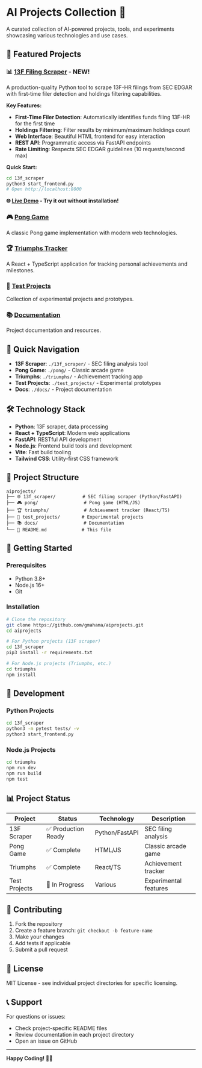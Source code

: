 # AI Projects Collection 🚀

A curated collection of AI-powered projects, tools, and experiments showcasing various technologies and use cases.

## 🌟 Featured Projects

### 📊 [13F Filing Scraper](./13f_scraper/) - **NEW!**
A production-quality Python tool to scrape 13F-HR filings from SEC EDGAR with first-time filer detection and holdings filtering capabilities.

**Key Features:**
- **First-Time Filer Detection**: Automatically identifies funds filing 13F-HR for the first time
- **Holdings Filtering**: Filter results by minimum/maximum holdings count
- **Web Interface**: Beautiful HTML frontend for easy interaction
- **REST API**: Programmatic access via FastAPI endpoints
- **Rate Limiting**: Respects SEC EDGAR guidelines (10 requests/second max)

**Quick Start:**
```bash
cd 13f_scraper
python3 start_frontend.py
# Open http://localhost:8000
```

**🌐 [Live Demo](https://gmahama.github.io/aiprojects/) - Try it out without installation!**

### 🎮 [Pong Game](./pong/)
A classic Pong game implementation with modern web technologies.

### 🏆 [Triumphs Tracker](./triumphs/)
A React + TypeScript application for tracking personal achievements and milestones.

### 🧪 [Test Projects](./test_projects/)
Collection of experimental projects and prototypes.

### 📚 [Documentation](./docs/)
Project documentation and resources.

## 🚀 Quick Navigation

- **13F Scraper**: `./13f_scraper/` - SEC filing analysis tool
- **Pong Game**: `./pong/` - Classic arcade game
- **Triumphs**: `./triumphs/` - Achievement tracking app
- **Test Projects**: `./test_projects/` - Experimental prototypes
- **Docs**: `./docs/` - Project documentation

## 🛠️ Technology Stack

- **Python**: 13F scraper, data processing
- **React + TypeScript**: Modern web applications
- **FastAPI**: RESTful API development
- **Node.js**: Frontend build tools and development
- **Vite**: Fast build tooling
- **Tailwind CSS**: Utility-first CSS framework

## 📁 Project Structure

```
aiprojects/
├── 🌐 13f_scraper/          # SEC filing scraper (Python/FastAPI)
├── 🎮 pong/                 # Pong game (HTML/JS)
├── 🏆 triumphs/             # Achievement tracker (React/TS)
├── 🧪 test_projects/        # Experimental projects
├── 📚 docs/                 # Documentation
└── 📖 README.md             # This file
```

## 🚀 Getting Started

### Prerequisites
- Python 3.8+
- Node.js 16+
- Git

### Installation
```bash
# Clone the repository
git clone https://github.com/gmahama/aiprojects.git
cd aiprojects

# For Python projects (13F scraper)
cd 13f_scraper
pip3 install -r requirements.txt

# For Node.js projects (Triumphs, etc.)
cd triumphs
npm install
```

## 🔧 Development

### Python Projects
```bash
cd 13f_scraper
python3 -m pytest tests/ -v
python3 start_frontend.py
```

### Node.js Projects
```bash
cd triumphs
npm run dev
npm run build
npm test
```

## 📊 Project Status

| Project | Status | Technology | Description |
|---------|--------|------------|-------------|
| 13F Scraper | ✅ Production Ready | Python/FastAPI | SEC filing analysis |
| Pong Game | ✅ Complete | HTML/JS | Classic arcade game |
| Triumphs | ✅ Complete | React/TS | Achievement tracker |
| Test Projects | 🔄 In Progress | Various | Experimental features |

## 🤝 Contributing

1. Fork the repository
2. Create a feature branch: `git checkout -b feature-name`
3. Make your changes
4. Add tests if applicable
5. Submit a pull request

## 📄 License

MIT License - see individual project directories for specific licensing.

## 📞 Support

For questions or issues:
- Check project-specific README files
- Review documentation in each project directory
- Open an issue on GitHub

---

**Happy Coding! 🚀✨**
